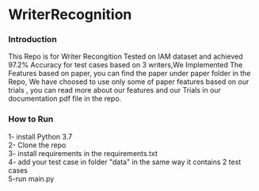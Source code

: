 # WriterRecognition
### Introduction 
This Repo is for Writer Recongition Tested on IAM dataset and achieved 97.2% Accuracy for test cases based on 3 writers,We Implemented The Features based on paper,
you can find the paper under paper folder in the Repo, We have choosed to use only some of paper features based on our trials , you can read more about our features
and our Trials in our documentation pdf file in the repo.
### How to Run 
1- install Python 3.7<br /> 
2- Clone the repo<br /> 
3- install requirements in the requirements.txt<br /> 
4- add your test case in folder "data" in the same way it contains 2 test cases<br /> 
5-run main.py <br /> 
